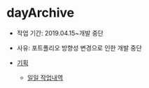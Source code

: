 # dayArchive

- 작업 기간: 2019.04.15~개발 중단
- 사유: 포트폴리오 방향성 변경으로 인한 개발 중단

- [기획](./기획&작업내역/기획.md)
  - [일일 작업내역](./기획&작업내역/작업내역.md)
